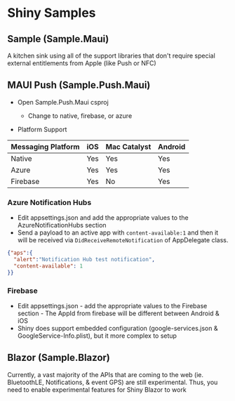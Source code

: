# Shiny Samples

## Sample (Sample.Maui)
A kitchen sink using all of the support libraries that don't require special external entitlements from Apple (like Push or NFC)

## MAUI Push (Sample.Push.Maui)

* Open Sample.Push.Maui csproj
    * Change <PushProvider> to native, firebase, or azure

* Platform Support

|Messaging Platform|iOS|Mac Catalyst|Android|
|------------------|---|------------|-------|
|Native|Yes|Yes|Yes|
|Azure|Yes|Yes|Yes|
|Firebase|Yes|No|Yes|

### Azure Notification Hubs
* Edit appsettings.json and add the appropriate values to the AzureNotificationHubs section
* Send a payload to an active app with `content-available:1` and then it will be received via `DidReceiveRemoteNotification` of AppDelegate class.
```json
{"aps":{
  "alert":"Notification Hub test notification",
  "content-available": 1
}}
```

### Firebase
* Edit appsettings.json - add the appropriate values to the Firebase section - The AppId from firebase will be different between Android & iOS
* Shiny does support embedded configuration (google-services.json & GoogleService-Info.plist), but it more complex to setup

## Blazor (Sample.Blazor)
Currently, a vast majority of the APIs that are coming to the web (ie. BluetoothLE, Notifications, & event GPS) are still experimental.  Thus, you need to enable experimental features for Shiny Blazor to work